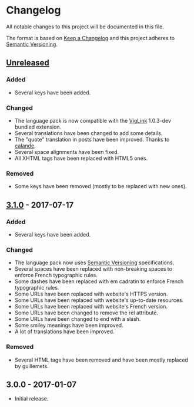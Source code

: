 # Changelog

All notable changes to this project will be documented in this file.

The format is based on [Keep a Changelog](http://keepachangelog.com/en/1.0.0/) and this project adheres to [Semantic Versioning](http://semver.org/spec/v2.0.0.html).

## [Unreleased](https://github.com/milescellar/phpbb-language-fr/compare/v3.1.0...3.2.x)

### Added

- Several keys have been added.

### Changed

- The language pack is now compatible with the [VigLink](https://github.com/phpbb-extensions/viglink) 1.0.3-dev bundled extension.
- Several translations have been changed to add some details.
- The "quote" translation in posts have been improved. Thanks to [calande](https://www.phpbb.com/community/memberlist.php?mode=viewprofile&u=273294).
- Several space alignments have been fixed.
- All XHTML tags have been replaced with HTML5 ones.

### Removed

- Some keys have been removed (mostly to be replaced with new ones).

## [3.1.0](https://github.com/milescellar/phpbb-language-fr/compare/v3.0.0...v3.1.0) - 2017-07-17

### Added

- Several keys have been added.

### Changed

- The language pack now uses [Semantic Versioning](http://semver.org/) specifications.
- Several spaces have been replaced with non-breaking spaces to enforce French typographic rules.
- Some dashes have been replaced with em cadratin to enforce French typographic rules.
- Some URLs have been replaced with website's HTTPS version.
- Some URLs have been replaced with website's up-to-date resources.
- Some URLs have been replaced with website's French version.
- Some URLs have been changed to remove the rel attribute.
- Some URLs have been changed to end with a slash.
- Some smiley meanings have been improved.
- A lot of translations have been improved.

### Removed

- Several HTML tags have been removed and have been mostly replaced by guillemets.

## 3.0.0 - 2017-01-07

- Initial release.

